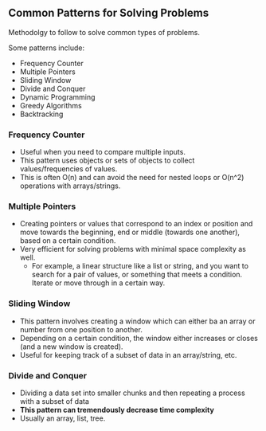 ## Common Patterns for Solving Problems
Methodolgy to follow to solve common types of problems.

Some patterns include:
* Frequency Counter
* Multiple Pointers
* Sliding Window
* Divide and Conquer
* Dynamic Programming
* Greedy Algorithms
* Backtracking

### Frequency Counter
* Useful when you need to compare multiple inputs.
* This pattern uses objects or sets of objects to collect values/frequencies of values.
* This is often O(n) and can avoid the need for nested loops or O(n^2) operations with arrays/strings.

### Multiple Pointers
* Creating pointers or values that correspond to an index or position and move towards the beginning, end or middle (towards one another), based on a certain condition.
* Very efficient for solving problems with minimal space complexity as well. 
    * For example, a linear structure like a list or string, and you want to search for a pair of values, or something that meets a condition. Iterate or move through in a certain way. 

### Sliding Window
* This pattern involves creating a window which can either ba an array or number from one position to another.
* Depending on a certain condition, the window either increases or closes (and a new window is created).
* Useful for keeping track of a subset of data in an array/string, etc.

### Divide and Conquer
* Dividing a data set into smaller chunks and then repeating a process with a subset of data
* **This pattern can tremendously decrease time complexity**
* Usually an array, list, tree.